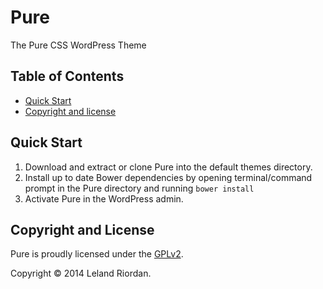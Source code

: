Pure
======

The Pure CSS WordPress Theme

## Table of Contents

- [Quick Start](#quick-start)
- [Copyright and license](#copyright-and-license)

## Quick Start

1. Download and extract or clone Pure into the default themes directory.
2. Install up to date Bower dependencies by opening terminal/command prompt in the Pure directory and running `bower install`
3. Activate Pure in the WordPress admin.

## Copyright and License

Pure is proudly licensed under the [GPLv2](LICENSE).

Copyright &copy; 2014 Leland Riordan.